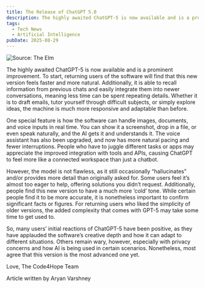 ```yaml
---
title: The Release of ChatGPT 5.0
description: The highly awaited ChatGPT-5 is now available and is a prominent improvement. To start, returning users of the software will find that this new version feels faster and more natural. Additionally, it is able to...
tags:
  - Tech News
  - Artificial Intelligence
pubDate: 2025-08-29
---
```


![Source: The Elm](https://elm.umaryland.edu/elm-stories/2023/ArtIntell.jpg)

The highly awaited ChatGPT-5 is now available and is a prominent improvement. To start, returning users of the software will find that this new version feels faster and more natural. Additionally, it is able to recall information from previous chats and easily integrate them into newer conversations, meaning less time can be spent repeating details. Whether it is to draft emails, tutor yourself through difficult subjects, or simply explore ideas, the machine is much more responsive and adaptable than before.

One special feature is how the software can handle images, documents, and voice inputs in real time. You can show it a screenshot, drop in a file, or even speak naturally, and the AI gets it and understands it. The voice assistant has also been upgraded, and now has more natural pacing and fewer interruptions. People who have to juggle different tasks or apps may appreciate the improved integration with tools and APIs, causing ChatGPT to feel more like a connected workspace than just a chatbot.

However, the model is not flawless, as it still occasionally “hallucinates” and/or provides more detail than originally asked for. Some users feel it’s almost too eager to help, offering solutions you didn’t request. Additionally, people find this new version to have a much more ‘cold’ tone. While certain people find it to be more accurate, it is nonetheless important to confirm significant facts or figures. For returning users who liked the simplicity of older versions, the added complexity that comes with GPT-5 may take some time to get used to.

So, many users’ initial reactions of ChatGPT-5 have been positive, as they have applauded the software’s creative depth and how it can adapt to different situations. Others remain wary, however, especially with privacy concerns and how AI is being used in certain scenarios. Nonetheless, most agree that this version is the most advanced one yet.

Love,
The Code4Hope Team

Article written by Aryan Varshney
